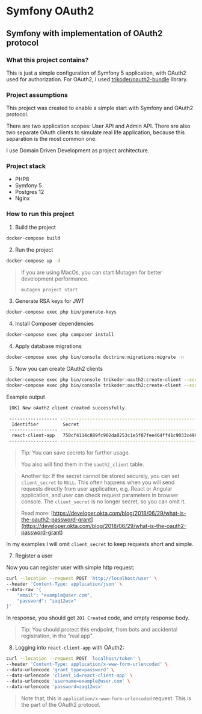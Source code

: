 Symfony OAuth2
==============
Symfony with implementation of OAuth2 protocol
-------------------------------------------------------------

### What this project contains?
This is just a simple configuration of Symfony 5 application, with OAuth2 used for authorization. For OAuth2, I used [trikoder/oauth2-bundle](https://github.com/trikoder/oauth2-bundle) library.

### Project assumptions
This project was created to enable a simple start with Symfony and OAuth2 protocol.

There are two application scopes: User API and Admin API. 
There are also two separate OAuth clients to simulate real life application, because this separation is the most common one.

I use Domain Driven Development as project architecture.

### Project stack

* PHP8
* Symfony 5
* Postgres 12
* Nginx

### How to run this project

1. Build the project
```bash
docker-compose build
```

2. Run the project
```bash
docker-compose up -d
```
>If you are using MacOs, you can start Mutagen for better development performance.
> ```bash
> mutagen project start
> ```

3. Generate RSA keys for JWT
```bash
docker-compose exec php bin/generate-keys
```

4. Install Composer dependencies
```bash
docker-compose exec php composer install
```

4. Apply database migrations
```bash
docker-compose exec php bin/console doctrine:migrations:migrate -n
```

5. Now you can create OAuth2 clients
```bash
docker-compose exec php bin/console trikoder:oauth2:create-client --scope client-api --grant-type password react-client-app
docker-compose exec php bin/console trikoder:oauth2:create-client --scope admin-api --grant-type password react-admin-app
```                                          
Example output
```bash                                                                             
 [OK] New oAuth2 client created successfully.                                         

 ------------------ ---------------------------------------------------------------------------------------------------------------------------------- 
  Identifier         Secret                                                                                                                            
 ------------------ ---------------------------------------------------------------------------------------------------------------------------------- 
  react-client-app   750cf4114c889fc902da0253c1e5f87fee464ff41c9033c4904e598a7746f0b2dd3981fb62b2b2b6f7571e515c95e09a065e091ef922488eb4729571b1c3a1d8  
 ------------------ ----------------------------------------------------------------------------------------------------------------------------------
 ```
> Tip: You can save secrets for further usage.
> 
> You also will find them in the `oauth2_client` table.
 
> Another tip: If the secret cannot be stored securely, you can set `client_secret` to `NULL`. This often happens when you will send requests directly from user application, e.g. React or Angular application, and user can check request parameters in browser console. The `client_secret` is no longer secret, so you can omit it.
> 
> Read more: [https://developer.okta.com/blog/2018/06/29/what-is-the-oauth2-password-grant](https://developer.okta.com/blog/2018/06/29/what-is-the-oauth2-password-grant)

In my examples I will omit `client_secret` to keep requests short and simple.

7. Register a user

Now you can register user with simple http request:
```bash
curl --location --request POST 'http://localhost/user' \
--header 'Content-Type: application/json' \
--data-raw '{
    "email": "example@user.com",
    "password": "zaq12wsx"
}'
```

In response, you should get `201 Created` code, and empty response body.

> Tip: You should protect this endpoint, from bots and accidental registration, in the "real app".

8. Logging into `react-client-app` with OAuth2:

```bash
curl --location --request POST 'localhost/token' \
--header 'Content-Type: application/x-www-form-urlencoded' \
--data-urlencode 'grant_type=password' \
--data-urlencode 'client_id=react-client-app' \
--data-urlencode 'username=example@user.com' \
--data-urlencode 'password=zaq12wsx'
```

> Note that, this is `application/x-www-form-urlencoded` request. This is the part of the OAuth2 protocol.
